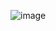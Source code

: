 ![image](https://github.com/AsmaBouderbala/CONTOSO/assets/151017363/237cab66-72ce-4f39-a733-014465fe68e0)
